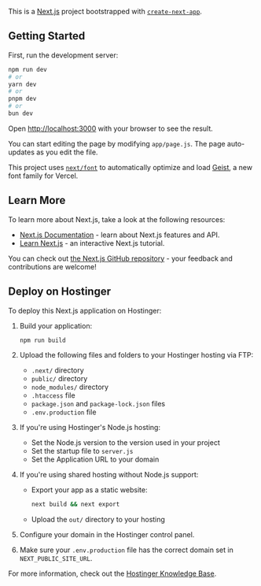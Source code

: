 This is a [Next.js](https://nextjs.org) project bootstrapped with [`create-next-app`](https://github.com/vercel/next.js/tree/canary/packages/create-next-app).

## Getting Started

First, run the development server:

```bash
npm run dev
# or
yarn dev
# or
pnpm dev
# or
bun dev
```

Open [http://localhost:3000](http://localhost:3000) with your browser to see the result.

You can start editing the page by modifying `app/page.js`. The page auto-updates as you edit the file.

This project uses [`next/font`](https://nextjs.org/docs/app/building-your-application/optimizing/fonts) to automatically optimize and load [Geist](https://vercel.com/font), a new font family for Vercel.

## Learn More

To learn more about Next.js, take a look at the following resources:

- [Next.js Documentation](https://nextjs.org/docs) - learn about Next.js features and API.
- [Learn Next.js](https://nextjs.org/learn) - an interactive Next.js tutorial.

You can check out [the Next.js GitHub repository](https://github.com/vercel/next.js) - your feedback and contributions are welcome!

## Deploy on Hostinger

To deploy this Next.js application on Hostinger:

1. Build your application:
   ```bash
   npm run build
   ```

2. Upload the following files and folders to your Hostinger hosting via FTP:
   - `.next/` directory
   - `public/` directory
   - `node_modules/` directory
   - `.htaccess` file
   - `package.json` and `package-lock.json` files
   - `.env.production` file

3. If you're using Hostinger's Node.js hosting:
   - Set the Node.js version to the version used in your project
   - Set the startup file to `server.js`
   - Set the Application URL to your domain

4. If you're using shared hosting without Node.js support:
   - Export your app as a static website:
     ```bash
     next build && next export
     ```
   - Upload the `out/` directory to your hosting

5. Configure your domain in the Hostinger control panel.

6. Make sure your `.env.production` file has the correct domain set in `NEXT_PUBLIC_SITE_URL`.

For more information, check out the [Hostinger Knowledge Base](https://www.hostinger.com/tutorials).
